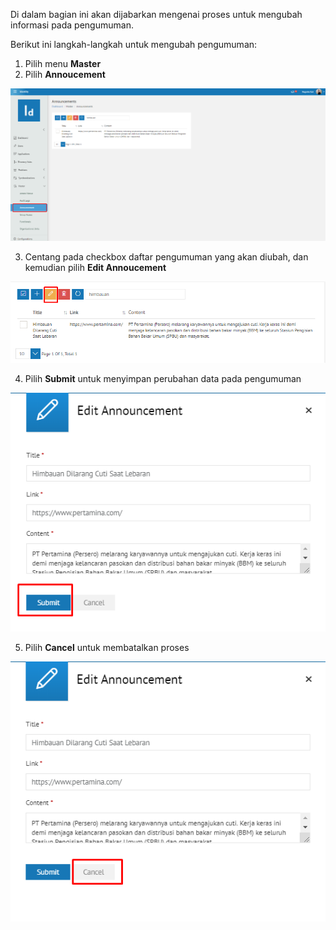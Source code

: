 Di dalam bagian ini akan dijabarkan mengenai proses untuk mengubah informasi pada pengumuman.

Berikut ini langkah-langkah untuk mengubah pengumuman:

1. Pilih menu **Master**
2. Pilih **Annoucement**

![Gambar](_static/Gambar7.3.1.2_1.png/?sanitize=true)

3. Centang pada checkbox daftar pengumuman yang akan diubah, dan kemudian pilih **Edit Annoucement**

![Gambar](_static/Gambar7.3.1.2_2.png/?sanitize=true)

4. Pilih **Submit** untuk menyimpan perubahan data pada pengumuman

![Gambar](_static/Gambar7.3.1.2_3.png/?sanitize=true)

5. Pilih **Cancel** untuk membatalkan proses

![Gambar](_static/Gambar7.3.1.2_4.png/?sanitize=true)